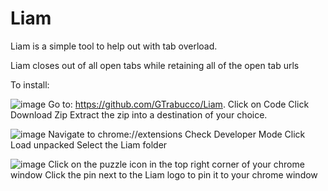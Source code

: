 # Liam

Liam is a simple tool to help out with tab overload.

Liam closes out of all open tabs while retaining all of the open tab urls 

To install:

![image](https://user-images.githubusercontent.com/8575410/209895341-cb25a62d-8d3b-4ade-a2a8-aea9c127cf60.png)
Go to: https://github.com/GTrabucco/Liam. 
Click on Code
Click Download Zip
Extract the zip into a destination of your choice.

![image](https://user-images.githubusercontent.com/8575410/209895547-f6ebf8bb-6e6c-4607-ad57-e087b6c843f9.png)
Navigate to chrome://extensions
Check Developer Mode
Click Load unpacked
Select the Liam folder

![image](https://user-images.githubusercontent.com/8575410/209895640-ae9f165c-c16b-4512-bc43-724eded6f384.png)
Click on the puzzle icon in the top right corner of your chrome window
Click the pin next to the Liam logo to pin it to your chrome window


